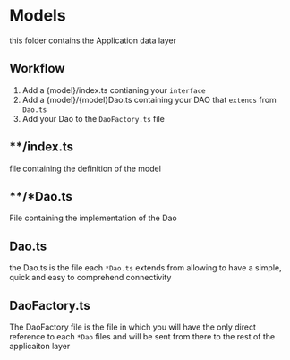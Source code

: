 # Models

this folder contains the Application data layer

## Workflow

1. Add a {model}/index.ts contianing your `interface`
2. Add a {model}/{model}Dao.ts containing your DAO that `extends` from `Dao.ts`
3. Add your Dao to the `DaoFactory.ts` file


## **/index.ts

file containing the definition of the model

## **/\*Dao.ts

File containing the implementation of the Dao

## Dao.ts

the Dao.ts is the file each `*Dao.ts` extends from allowing to have a simple, quick and easy to comprehend connectivity

## DaoFactory.ts

The DaoFactory file is the file in which you will have the only direct reference to each `*Dao` files and will be sent from there to the rest of the applicaiton layer

